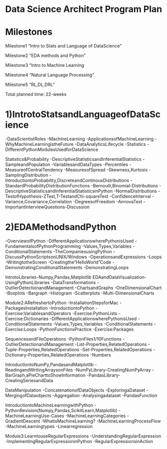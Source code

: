# Data Science Architect Program Plan

# Milestones

Milestone1 “Intro to Stats and Language of DataScience”
 
Milestone2 “EDA methods and Python”

Milestone3 “Intro to Machine Learning

Milestone4 “Natural Language Processing”

Milestone5 “RL,DL,DRL”

Total planned time: 22-weeks


# 1)IntrotoStatsandLanguageofDataScience
 -DataScientistRoles 
 -MachineLearning 
 -ApplicationsofMachineLearning 
 -WhyMachineLearningistheFuture 
 -DataAnalyticsLifecycle 
 -Statistics 
 -DifferentPythonModulesUsedforDataScience
  
Statistics&Probability
-DescriptiveStatisticsandInferentialStatistics 
-SampleandPopulation 
-VariablesandDataTypes 
-Percentiles 
-MeasureofCentralTendency 
-MeasuresofSpread 
-Skewness,Kurtosis 
-SamplingDistribution 
-IntroductiontoProbability,DiscreteandContinousDistributions -StandardProbabilityDistributionFunctions 
-Bernoulli,Binomial-Distributions 
-DescriptiveStatisticsandInferentialStatisticsinPython 
-NormalDistributions 
-TestofHypothesis-ZTest,T-TestandChi-squareTest 
-ConfidenceInterval 
-Variance,Covariance,Correlation 
-DegreesofFreedom 
-AnnovaTest 
-ImportantInterviewQuestions-Discussion

# 2)EDAMethodsandPython

-OverviewofPython 
-DifferentApplicationswherePythonisUsed -FundamentalsofPythonProgramming 
-Values,Types,Variables 
-ConditionalStatements 
-TheCompaniesusingPython 
-DiscussPythonScriptsonUNIX/Windows -OperationsandExpressions 
-Loops 
-WritingtotheScreen 
-Creatingthe“HelloWorld”Code 
-DemonstratingConditionalStatements 
-DemonstratingLoops

IntrotoLibraries-Numpy,Pandas,Matplotlib EDAandDataVisualization-UsingPythonLibraries
-DataTransformations 
-OutlierDetectionandManagement -ChartsandGraphs 
-OneDimensionalChart 
-Boxplots 
-Bargraph 
-Histogram 
-Scatterplots 
-Multi-DimensionalCharts

Module2:ARefreshertoPython
-InstallationStepsforMac 
-PackagesInstallation 
-IntroductiontoPython 
-Exercise:VariablesandOperators -Exercise:PythonLists
-Exercise:Dictionaries 
-DifferentApplicationswherePythonisUsed -ConditionalStatements 
-Values,Types,Variables 
-ConditionalStatements 
-Exercise:Loops 
-PythonFunctionsPractice 
-Exercise:Packages

SequencesandFileOperations
-PythonFiles1/10Functions 
-OutlierDetectionandManagement 
-List-Properties,RelatedOperations 
-Tuple-Properties,RelatedOperations 
-Set-Properties,RelatedOperations 
-Dictionary-Properties,RelatedOperations -Numbers

IntroductiontoNumPy,PandasandMatplotlib
-ReadingandWritingArraysonFiles 
-NumPyLibrary-CreatingNumPyArray 
-BarGraph,aPieCharttoShowInformation -PandasLibrary-CreatingSeriesandData

DataManipulation
-ConcatenationofDataObjects 
-ExploringaDataset 
-MergingofDataobjects 
-Aggregation 
-Analysingadataset 
-PandasFunction 

IntroductiontoMachineLearningwithPython
-PythonRevision(Numpy,Pandas,ScikitLearn,Matplotlib) -MachineLearningUse-Cases 
-MachineLearningCategories 
-GradientDescent 
-WhatisMachineLearning? 
-MachineLearningProcessFlow 
-MachineLearningtypes 
-Linearregression

Module3:LearntouseRegularExpressions
-UnderstandingRegularExpression 
-ImplementingRegularExpressioninPython -RegularExpressionsinAction


